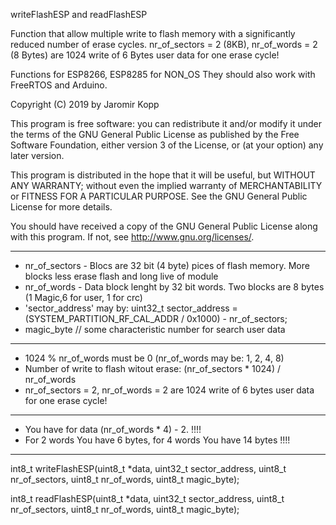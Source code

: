 writeFlashESP and readFlashESP

Function that allow multiple write to flash memory with a significantly reduced number of erase cycles.
nr_of_sectors = 2 (8KB), nr_of_words = 2 (8 Bytes) are 1024 write of 6 Bytes user data for one erase cycle!

Functions for ESP8266, ESP8285 for NON_OS
They should also work with FreeRTOS and Arduino.

Copyright (C) 2019 by Jaromir Kopp <macwyznawca at me dot com>

This program is free software: you can redistribute it and/or modify
it under the terms of the GNU General Public License as published by
the Free Software Foundation, either version 3 of the License, or
(at your option) any later version.

This program is distributed in the hope that it will be useful,
but WITHOUT ANY WARRANTY; without even the implied warranty of
MERCHANTABILITY or FITNESS FOR A PARTICULAR PURPOSE.  See the
GNU General Public License for more details.

You should have received a copy of the GNU General Public License
along with this program.  If not, see <http://www.gnu.org/licenses/>.

*********************************************************************
* nr_of_sectors - Blocs are 32 bit (4 byte) pices of flash memory. More blocks less erase flash and long live of module
* nr_of_words - Data block lenght by 32 bit words. Two blocks are 8 bytes (1 Magic,6 for user, 1 for crc)
* 'sector_address' may by: uint32_t sector_address = (SYSTEM_PARTITION_RF_CAL_ADDR / 0x1000) - nr_of_sectors;
* magic_byte // some characteristic number for search user data
*********************************************************************

* 1024 % nr_of_words must be 0 (nr_of_words may be: 1, 2, 4, 8)
* Number of write to flash witout erase: (nr_of_sectors * 1024) / nr_of_words
* nr_of_sectors = 2, nr_of_words = 2 are 1024 write of 6 bytes user data for one erase cycle!

*********************************************************************
* You have for data (nr_of_words * 4) - 2.                    !!!!
*  For 2 words You have 6 bytes, for 4 words You have 14 bytes !!!!
*********************************************************************


int8_t writeFlashESP(uint8_t *data, uint32_t sector_address, uint8_t nr_of_sectors, uint8_t nr_of_words, uint8_t magic_byte);

int8_t readFlashESP(uint8_t *data, uint32_t sector_address, uint8_t nr_of_sectors, uint8_t nr_of_words, uint8_t magic_byte);
